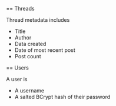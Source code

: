 == Threads

Thread metadata includes
 - Title
 - Author
 - Data created
 - Date of most recent post
 - Post count

== Users

A user is
 - A username
 - A salted BCrypt hash of their password